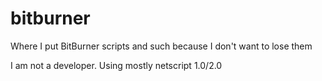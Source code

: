 # bitburner
Where I put BitBurner scripts and such because I don't want to lose them


I am not a developer.
Using mostly netscript 1.0/2.0

